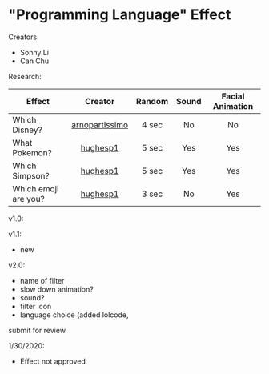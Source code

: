 # "Programming Language" Effect

Creators:
- Sonny Li
- Can Chu

Research:

| Effect       | Creator         | Random | Sound | Facial Animation
| ------------- |:-------------:|:---:|:---:|:---:|
| Which Disney? | [arnopartissimo](https://www.instagram.com/arnopartissimo) | 4 sec | No | No |
| What Pokemon? | [hughesp1](https://www.instagram.com/hughesp1) |   5 sec | Yes | Yes |
| Which Simpson? | [hughesp1](https://www.instagram.com/hughesp1) |  5 sec | Yes | Yes |
| Which emoji are you? | [hughesp1](https://www.instagram.com/hughesp1) | 3 sec | No | Yes |

v1.0:


v1.1:

- new



v2.0:

- name of filter
- slow down animation?
- sound?
- filter icon
- language choice (added lolcode, 


submit for review

1/30/2020:

- Effect not approved
